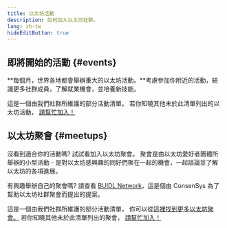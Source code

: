 ```yaml
---
title: 以太坊活動
description: 如何加入以太坊社群。
lang: zh-tw
hideEditButton: true
---
```


## 即將開始的活動 {#events}

**每個月，世界各地都會舉辦重大的以太坊活動。**考慮參加你附近的活動，結識更多社群成員，了解就業機會，並培養新技能。

<UpcomingEventsList/>

這是一個由我們社群所維護的部分活動清單。 若你知曉其他未於此清單列出的以太坊活動， [請幫忙加入！](https://github.com/ethereum/ethereum-org-website/blob/dev/src/data/community-events.json)

## 以太坊聚會 {#meetups}

沒看到適合你的活動嗎? 試試看加入以太坊聚會。 聚會是由以太坊愛好者團體所舉辦的小型活動 - 是對以太坊感興趣的同好們聚在一起的機會，一起談論並了解以太坊的各項進展。

<MeetupList />

有興趣舉辦自己的聚會嗎? 請查看 [BUIDL Network](https://consensys.net/developers/buidlnetwork/)，這是個由 ConsenSys 為了幫助以太坊社群聚會而提出的提案。

這是一個由我們社群所維護的部分活動清單， 你可以從[這裡找到更多以太坊聚會。](https://www.meetup.com/topics/ethereum/) 若你知曉其他未於此清單列出的聚會， [請幫忙加入！](https://github.com/ethereum/ethereum-org-website/blob/dev/src/data/community-meetups.json)
